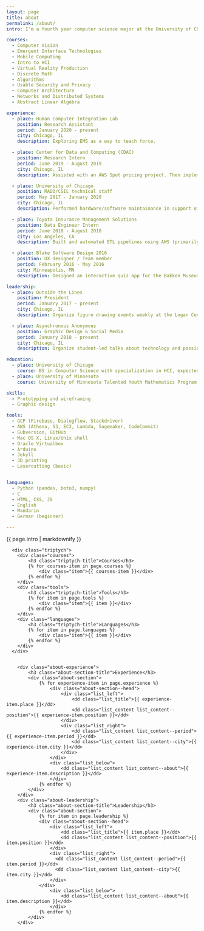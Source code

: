 ```yaml
---
layout: page
title: about
permalink: /about/
intro: I'm a fourth year computer science major at the University of Chicago, specializing in Human Computer Interaction. Here, you'll find some of what I've made & encountered these past few years.

courses:
  - Computer Vision
  - Emergent Interface Technologies
  - Mobile Computing
  - Intro to HCI
  - Virtual Reality Production
  - Discrete Math
  - Algorithms
  - Usable Security and Privacy
  - Computer Architecture
  - Networks and Distributed Systems
  - Abstract Linear Algebra

experience:
  - place: Human Computer Integration Lab
    position: Research Assistant
    period: January 2020 - present
    city: Chicago, IL
    description: Exploring EMS as a way to teach force.

  - place: Center for Data and Computing (CDAC)
    position: Research Intern
    period: June 2019 - August 2019
    city: Chicago, IL
    description: Assisted with an AWS Spot pricing project. Then implemented autoencoder neural networks to create my own Deepfakes.

  - place: University of Chicago
    position: MADD/CSIL technical staff
    period: May 2017 - January 2020
    city: Chicago, IL
    description: Performed hardware/software maintainance in support of the Computer Science department. Also staffed the Hack Arts Lab, assisted patrons with laser cutters, 3D printers, and other tech.

  - place: Toyota Insurance Management Solutions
    position: Data Engineer Intern
    period: June 2018 - August 2018
    city: Los Angeles, CA
    description: Built and automated ETL pipelines using AWS (primarily EC2, S3, Athena) and Google Analytics. Developed a chatbot proof of concept to improve customer service and data collection, using Dialogflow and Google Cloud Platform, Facebook Messenger, and Line Messenger.

  - place: Blake Software Design 2016
    position: UX designer / Team member
    period: February 2016 - May 2016
    city: Minneapolis, MN
    description: Designed an interactive quiz app for the Bakken Museum's "Mary and Her Monster" exhibit in Minneapolis. Led regular consultations with client. Drafted and revised UX wireframes.

leadership:
  - place: Outside the Lines
    position: President
    period: January 2017 - present
    city: Chicago, IL
    description: Organize figure drawing events weekly at the Logan Center for the Arts. Promote greater community engagement with visual arts and the tradition of figure drawing.

  - place: Asynchronous Anonymous
    position: Graphic Design & Social Media
    period: January 2018 - present
    city: Chicago, IL
    description: Organize student-led talks about technology and passion projects, to foster peer-to-peer learning and opportunities for collaboration in the student body. Design branding and manage events.

education:
  - place: University of Chicago
    course: BS in Computer Science with specialization in HCI, expected June 2020
  - place: University of Minnesota
    course: University of Minnesota Talented Youth Mathematics Program (UMTYMP)

skills:
  - Prototyping and wireframing
  - Graphic design

tools:
  - GCP (Firebase, Dialogflow, Stackdriver)
  - AWS (Athena, S3, EC2, Lambda, Sagemaker, CodeCommit)
  - Subversion, GitHub
  - Mac OS X, Linux/Unix shell
  - Oracle Virtualbox
  - Arduino
  - Jekyll
  - 3D printing
  - Lasercutting (basic)


languages:
  - Python (pandas, boto3, numpy)
  - C
  - HTML, CSS, JS
  - English
  - Mandarin
  - German (beginner)

---
```

<div class="about-wrapper">
  <div class="about">
    <div class="about-intro">
      <div class="about-intro-description">
        {{ page.intro | markdownify }}
      </div>
    </div>
    <div class="about-attributes">

      <div class="triptych">
        <div class="courses">
            <h3 class="triptych-title">Courses</h3>
            {% for courses-item in page.courses %}
                <div class="item">{{ courses-item }}</div>
            {% endfor %}
        </div>
        <div class="tools">
            <h3 class="triptych-title">Tools</h3>
            {% for item in page.tools %}
                <div class="item">{{ item }}</div>
            {% endfor %}
        </div>
        <div class="languages">
            <h3 class="triptych-title">Languages</h3>
            {% for item in page.languages %}
                <div class="item">{{ item }}</div>
            {% endfor %}
        </div>
      </div>


        <div class="about-experience">
            <h3 class="about-section-title">Experience</h3>
            <div class="about-section">
                {% for experience-item in page.experience %}
                    <div class="about-section--head">
                        <div class="list_left">
                            <dd class="list_title">{{ experience-item.place }}</dd>
                            <dd class="list_content list_content--position">{{ experience-item.position }}</dd>
                        </div>
                        <div class="list_right">
                            <dd class="list_content list_content--period">{{ experience-item.period }}</dd>
                            <dd class="list_content list_content--city">{{ experience-item.city }}</dd>
                        </div>
                    </div>
                    <div class="list_below">
                        <dd class="list_content list_content--about">{{ experience-item.description }}</dd>
                    </div>
                {% endfor %}
            </div>
        </div>
        <div class="about-leadership">
            <h3 class="about-section-title">Leadership</h3>
            <div class="about-section">
                {% for item in page.leadership %}
                <div class="about-section--head">
                    <div class="list_left">
                        <dd class="list_title">{{ item.place }}</dd>
                        <dd class="list_content list_content--position">{{ item.position }}</dd>
                    </div>
                    <div class="list_right">
                      <dd class="list_content list_content--period">{{ item.period }}</dd>
                      <dd class="list_content list_content--city">{{ item.city }}</dd>
                    </div>
                </div>
                    <div class="list_below">
                        <dd class="list_content list_content--about">{{ item.description }}</dd>
                    </div>
                {% endfor %}
            </div>
        </div>




<!-- 
      <div class="about-education">
        <div class="about-section">
          <h3 class="about-section-title">Education</h3>
          <dl class="relational-list">
            {% for education-item in page.education %}
              <dt class="relational-list__title">{{ education-item.course | markdownify}}</dt>
              <dd class="relational-list__description">{{ education-item.place | markdownify}}</dd>
            {% endfor %}
          </dl>
        </div>
      </div>

      <div class="about-tools">
        <div class="about-section">
          <h3 class="about-section-title">Tools &amp; Technologies</h3>
          <ul class="list--dashed list--small">
            {% for tool in page.tools %}
              <li>{{ tool | markdownify }}</li>
            {% endfor %}
          </ul>
        </div>
      </div>

      <div class="about-skills">
        <div class="about-section">
          <h3 class="about-section-title">Skills</h3>
          <ul class="list--dashed list--small">
            {% for skill in page.skills %}
              <li>{{ skill }}</li>
            {% endfor %}
          </ul>
        </div>
      </div>
    </div>

    <div class="about-site">
      <div class="about-section about-site-description">
        <h3 class="about-section-title">Colophon: about this site</h3>
        <div class="paragraph-small">{{ page.about_site | markdownify }}</div>
      </div>
    </div>
 -->
</div>

